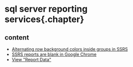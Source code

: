 
# sql server reporting services{.chapter}

## content

- [Alternating row background colors inside groups in SSRS](alternating_row_colors_inside_groups.md)
- [SSRS reports are blank in Google Chrome](reports_are_blank_in_chrome.md)
- [View "Report Data"](view_report_data.md)
